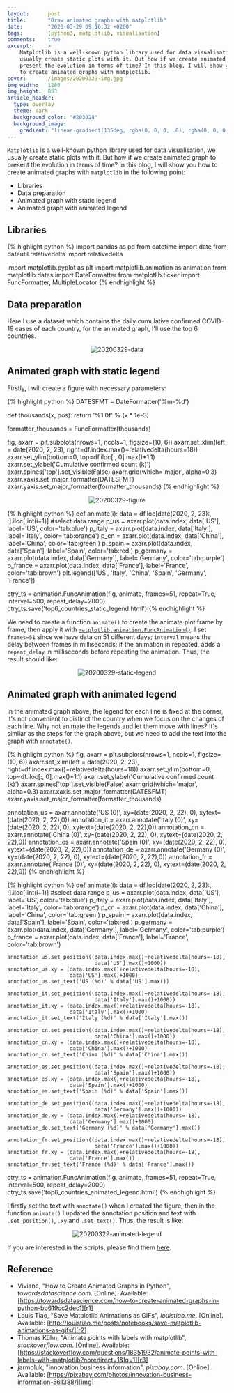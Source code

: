 ```yaml
---
layout:      post
title:       "Draw animated graphs with matplotlib"
date:        "2020-03-29 09:16:32 +0200"
tags:        [python3, matplotlib, visualisation]
comments:    true
excerpt:     >
    Matplotlib is a well-known python library used for data visualisation, we
    usually create static plots with it. But how if we create animated graph to
    present the evolution in terms of time? In this blog, I will show you how
    to create animated graphs with matplotlib.
cover:       /images/20200329-img.jpg
img_width:   1280
img_height:  853
article_header:
  type: overlay
  theme: dark
  background_color: "#203028"
  background_image:
    gradient: "linear-gradient(135deg, rgba(0, 0, 0, .6), rgba(0, 0, 0, .4))"
---
```


`Matplotlib` is a well-known python library used for data visualisation, we
usually create static plots with it. But how if we create animated graph to
present the evolution in terms of time? In this blog, I will show you how to
create animated graphs with `matplotlib` in the following point:
- Libraries
- Data preparation
- Animated graph with static legend
- Animated graph with animated legend

## Libraries

{% highlight python %}
import pandas as pd
from datetime import date
from dateutil.relativedelta import relativedelta

import matplotlib.pyplot as plt
import matplotlib.animation as animation
from matplotlib.dates import DateFormatter
from matplotlib.ticker import FuncFormatter, MultipleLocator
{% endhighlight %}

## Data preparation
Here I use a dataset which contains the daily cumulative confirmed COVID-19
cases of each country, for the animated graph, I'll use the top 6 countries.

<p align="center">
  <img alt="20200329-data"
  src="{{ site.baseurl }}/images/20200329-data.png"/>
</p>

## Animated graph with static legend
Firstly, I will create a figure with necessary parameters:

{% highlight python %}
DATESFMT = DateFormatter('%m-%d')

def thousands(x, pos):
    return '%1.0f' % (x * 1e-3)

formatter_thousands = FuncFormatter(thousands)

fig, axarr = plt.subplots(nrows=1, ncols=1, figsize=(10, 6))
axarr.set_xlim(left = date(2020, 2, 23), right=df.index.max()+relativedelta(hours=18))
axarr.set_ylim(bottom=0, top=df.iloc[:, 0].max()*1.1)
axarr.set_ylabel('Cumulative confirmed count (k)')
axarr.spines['top'].set_visible(False)
axarr.grid(which='major', alpha=0.3)
axarr.xaxis.set_major_formatter(DATESFMT)
axarr.yaxis.set_major_formatter(formatter_thousands)
{% endhighlight %}

<p align="center">
  <img alt="20200329-figure"
  src="{{ site.baseurl }}/images/20200329-figure.png"/>
</p>

{% highlight python %}
def animate(i):
    data = df.loc[date(2020, 2, 23):, :].iloc[:int(i+1)] #select data range
    p_us = axarr.plot(data.index, data['US'],
                      label='US', color='tab:blue')
    p_italy = axarr.plot(data.index, data['Italy'],
                         label='Italy', color='tab:orange')
    p_cn = axarr.plot(data.index, data['China'],
                      label='China', color='tab:green')
    p_spain = axarr.plot(data.index, data['Spain'],
                         label='Spain', color='tab:red')
    p_germany = axarr.plot(data.index, data['Germany'],
                           label='Germany', color='tab:purple')
    p_france = axarr.plot(data.index, data['France'],
                          label='France', color='tab:brown')
    plt.legend(['US', 'Italy', 'China', 'Spain', 'Germany', 'France'])

ctry_ts = animation.FuncAnimation(fig, animate, frames=51, repeat=True,
                                  interval=500, repeat_delay=2000)
ctry_ts.save('top6_countries_static_legend.html')
{% endhighlight %}

We need to create a function `animate()` to create the animate plot frame by
frame, then apply it with [`matplotlib.animation.FuncAnimation()`][funcAni].
I set `frames=51` since we have data on 51 different days; `interval` means the
delay between frames in milliseconds; if the animation in repeated, adds a
`repeat_delay` in milliseconds before repeating the animation. Thus, the result
should like:

<p align="center">
  <img src="{{ site.baseurl }}/images/20200329-static-legend.gif"
       style="max-width: 720px"
       alt="20200329-static-legend">
</p>

## Animated graph with animated legend
In the animated graph above, the legend for each line is fixed at the corner,
it's not convenient to distinct the country when we focus on the changes of each
line. Why not animate the legends and let them move with lines? It's similar as
the steps for the graph above, but we need to add the text into the graph with
`annotate()`.

{% highlight python %}
fig, axarr = plt.subplots(nrows=1, ncols=1, figsize=(10, 6))
axarr.set_xlim(left = date(2020, 2, 23), right=df.index.max()+relativedelta(hours=18))
axarr.set_ylim(bottom=0, top=df.iloc[:, 0].max()*1.1)
axarr.set_ylabel('Cumulative confirmed count (k)')
axarr.spines['top'].set_visible(False)
axarr.grid(which='major', alpha=0.3)
axarr.xaxis.set_major_formatter(DATESFMT)
axarr.yaxis.set_major_formatter(formatter_thousands)

annotation_us = axarr.annotate('US (0)', xy=(date(2020, 2, 22), 0),
                               xytext=(date(2020, 2, 22),0))
annotation_it = axarr.annotate('Italy (0)', xy=(date(2020, 2, 22), 0),
                               xytext=(date(2020, 2, 22),0))
annotation_cn = axarr.annotate('China (0)', xy=(date(2020, 2, 22), 0),
                               xytext=(date(2020, 2, 22),0))
annotation_es = axarr.annotate('Spain (0)', xy=(date(2020, 2, 22), 0),
                               xytext=(date(2020, 2, 22),0))
annotation_de = axarr.annotate('Germany (0)', xy=(date(2020, 2, 22), 0),
                               xytext=(date(2020, 2, 22),0))
annotation_fr = axarr.annotate('France (0)', xy=(date(2020, 2, 22), 0),
                               xytext=(date(2020, 2, 22),0))
{% endhighlight %}

{% highlight python %}
def animate(i):
    data = df.loc[date(2020, 2, 23):, :].iloc[:int(i+1)] #select data range
    p_us = axarr.plot(data.index, data['US'],
                      label='US', color='tab:blue')
    p_italy = axarr.plot(data.index, data['Italy'],
                         label='Italy', color='tab:orange')
    p_cn = axarr.plot(data.index, data['China'],
                      label='China', color='tab:green')
    p_spain = axarr.plot(data.index, data['Spain'],
                         label='Spain', color='tab:red')
    p_germany = axarr.plot(data.index, data['Germany'],
                           label='Germany', color='tab:purple')
    p_france = axarr.plot(data.index, data['France'],
                          label='France', color='tab:brown')
        
    annotation_us.set_position((data.index.max()+relativedelta(hours=-18),
                                data['US'].max()+1000))
    annotation_us.xy = (data.index.max()+relativedelta(hours=-18),
                        data['US'].max()+1000)
    annotation_us.set_text('US (%d)' % data['US'].max())

    annotation_it.set_position((data.index.max()+relativedelta(hours=-18),
                                data['Italy'].max()+1000))
    annotation_it.xy = (data.index.max()+relativedelta(hours=-18),
                        data['Italy'].max()+1000)
    annotation_it.set_text('Italy (%d)' % data['Italy'].max())

    annotation_cn.set_position((data.index.max()+relativedelta(hours=-18),
                                data['China'].max()+1000))
    annotation_cn.xy = (data.index.max()+relativedelta(hours=-18),
                        data['China'].max()+1000)
    annotation_cn.set_text('China (%d)' % data['China'].max())

    annotation_es.set_position((data.index.max()+relativedelta(hours=-18),
                                data['Spain'].max()+1000))
    annotation_es.xy = (data.index.max()+relativedelta(hours=-18),
                        data['Spain'].max()+1000)
    annotation_es.set_text('Spain (%d)' % data['Spain'].max())

    annotation_de.set_position((data.index.max()+relativedelta(hours=-18),
                                data['Germany'].max()+1000))
    annotation_de.xy = (data.index.max()+relativedelta(hours=-18),
                        data['Germany'].max()+1000)
    annotation_de.set_text('Germany (%d)' % data['Germany'].max())

    annotation_fr.set_position((data.index.max()+relativedelta(hours=-18),
                                data['France'].max()+1000))
    annotation_fr.xy = (data.index.max()+relativedelta(hours=-18),
                        data['France'].max())
    annotation_fr.set_text('France (%d)' % data['France'].max())

ctry_ts = animation.FuncAnimation(fig, animate, frames=51, repeat=True,
                                  interval=500, repeat_delay=2000)
ctry_ts.save('top6_countries_animated_legend.html')
{% endhighlight %}

I firstly set the text with `annotate()` when I created the figure, then in the
function `animate()` I updated the annotation position and text with
`.set_position()`, `.xy` and `.set_text()`. Thus, the result is like:

<p align="center">
  <img src="{{ site.baseurl }}/images/20200329-animated-legend.gif"
       style="max-width: 720px"
       alt="20200329-animated-legend">
</p>

If you are interested in the scripts, please find them [here][notebook].

## Reference
- Viviane, "How to Create Animated Graphs in Python", _towardsdatascience.com_. [Online]. Available: [https://towardsdatascience.com/how-to-create-animated-graphs-in-python-bb619cc2dec1][r1]
- Louis Tiao, "Save Matplotlib Animations as GIFs", _louistiao.me_. [Online]. Available: [http://louistiao.me/posts/notebooks/save-matplotlib-animations-as-gifs/][r2]
- Thomas Kühn, "Animate points with labels with matplotlib", _stackoverflow.com_. [Online]. Available: [https://stackoverflow.com/questions/18351932/animate-points-with-labels-with-matplotlib?noredirect=1&lq=1][r3]
- jarmoluk, "innovation business information", _pixabay.com_. [Online]. Available:
[https://pixabay.com/photos/innovation-business-information-561388/][img]

[r1]: https://towardsdatascience.com/how-to-create-animated-graphs-in-python-bb619cc2dec1
[r2]: http://louistiao.me/posts/notebooks/save-matplotlib-animations-as-gifs/
[r3]: https://stackoverflow.com/questions/18351932/animate-points-with-labels-with-matplotlib?noredirect=1&lq=1
[funcAni]: https://matplotlib.org/3.2.1/api/_as_gen/matplotlib.animation.FuncAnimation.html#matplotlib.animation.FuncAnimation
[notebook]: https://github.com/jingwen-z/python-playground/blob/master/python_for_data_analysis/plotting_and_visualization/animated_graphs.ipynb
[img]: https://pixabay.com/photos/innovation-business-information-561388/
